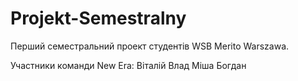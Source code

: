 # Projekt-Semestralny

Перший семестральний проект студентів WSB Merito Warszawa.

Участники команди New Era:
Віталій
Влад
Міша
Богдан